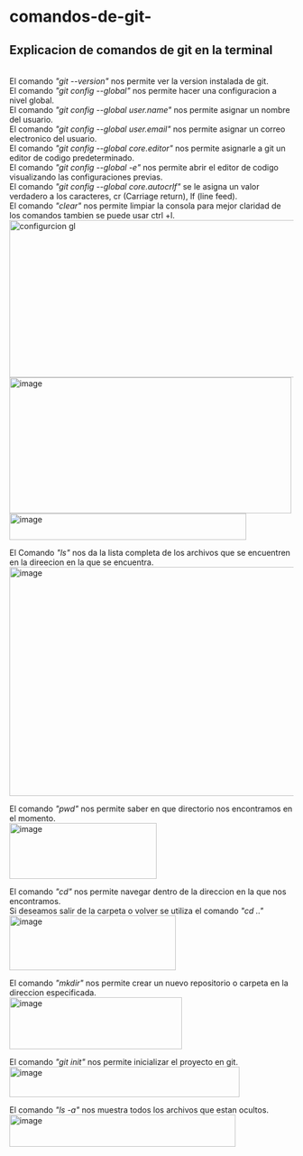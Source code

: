 # comandos-de-git-
<h2><b>Explicacion de comandos de git en la terminal</b></h2><br>
El comando <i>"git --version"</i> nos permite ver la version instalada de git.<br>
El comando <i>"git config --global"</i> nos permite hacer una configuracion a nivel global.<br>
El comando <i>"git config --global user.name"</i> nos permite asignar un nombre del usuario.<br>
El comando <i>"git config --global user.email"</i> nos permite asignar un correo electronico del usuario.<br>
El comando <i>"git config --global core.editor"</i> nos permite asignarle a git un editor de codigo predeterminado.<br>
El comando <i>"git config --global -e"</i> nos permite abrir el editor de codigo visualizando las configuraciones previas.<br>
El comando <i>"git config --global  core.autocrlf"</i> se le asigna un valor verdadero a los caracteres, cr (Carriage return), lf (line feed).<br>
El comando <i>"clear"</i> nos permite limpiar la consola para mejor claridad de los comandos tambien se puede usar ctrl +l.<br>
<img width="536" height="279" alt="configurcion gl" src="https://github.com/user-attachments/assets/24e9e991-7093-41e5-babe-043ebd099956" />

<img width="500" height="241" alt="image" src="https://github.com/user-attachments/assets/8940b38b-531d-44af-8937-d2216ecc441d" />
<img width="420" height="47" alt="image" src="https://github.com/user-attachments/assets/501f4866-d228-43d5-99bc-197c8c4978cd" />

El Comando <i>"ls"</i> nos da la lista completa de los archivos que se encuentren en la direecion en la que se encuentra.<br>
<img width="679" height="406" alt="image" src="https://github.com/user-attachments/assets/7b5c24ff-d099-4b20-b17c-9f70887e1b3e" />

El comando <i>"pwd"</i> nos permite saber en que directorio nos encontramos en el momento.<br>
<img width="261" height="99" alt="image" src="https://github.com/user-attachments/assets/8c3edcad-5d36-4cf3-bd30-e4e2928b93d8" />


El comando <i>"cd"</i> nos permite navegar dentro de la direccion en la que nos encontramos.<br>
Si deseamos salir de la carpeta o volver se utiliza el comando <i>"cd .."</i><br>
<img width="295" height="97" alt="image" src="https://github.com/user-attachments/assets/918b65c4-2482-4c49-a818-d564c0b6c096" />




El comando <i>"mkdir"</i> nos permite crear un nuevo repositorio o carpeta en la direccion especificada.<br>
<img width="306" height="92" alt="image" src="https://github.com/user-attachments/assets/7b07c96d-ba7d-499b-9385-1c6bffc9f0f6" />


El comando <i>"git init"</i> nos permite inicializar el proyecto en git.<br>
<img width="408" height="54" alt="image" src="https://github.com/user-attachments/assets/7b5ac7c5-b0a5-4cb6-8d48-82097269882f" />


El comando <i>"ls -a"</i> nos muestra todos los archivos que estan ocultos.<br>
<img width="401" height="57" alt="image" src="https://github.com/user-attachments/assets/8850b943-d05f-4a16-8ea3-a293ea17b14a" />




